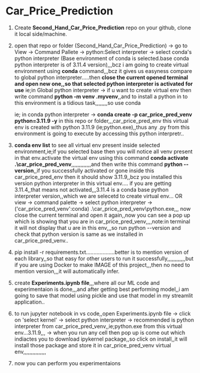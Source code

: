 # Car_Price_Prediction

1) Create **Second_Hand_Car_Price_Prediction** repo on your github, clone it local side/machine.
2) open that repo or folder (Second_Hand_Car_Price_Prediction) -> go to View -> Command Pallete -> python:Select interpreter -> select conda's python interpreter (Base environment of conda is selected.base conda python interpreter is of 3.11.4 version),,,bcz i am going to create virtual environment using **conda** command,,,bcz it gives us easyness compare to global python interpreter.....then **close the current opened terminal and open new one,,so that selected python interpreter is activated for use**
    ie;in Global python interpreter -> if u want to create virtual env then write command **python -m venv .myvenv**,,and to install a python in to this environment is a tidious task,,,,,,,,so use conda

    ie; in conda python interpreter ->  **conda create -p car_price_pred_venv python=3.11.9 -y** in this repo or folder,,,car_price_pred_env this virtual env is created with python 3.11.9 (ie;python.exe),,thus any .py from this environment is going to execute by accessing this python interpretr..
3) **conda env list** to see all virtual env present inside selected environment,ie;if you selected base then you will notice all venv present in that env.activate the virtual env using this command **conda activate .\car_price_pred_venv**,,,,,,,,,,,,,and then write this command **python --version**,,if you successfully activated or gone inside this car_price_pred_env then it should show 3.11.9,,bcz you installed this version python interpreter in this virtual env....
if you are getting 3.11.4,,that means not activated,,,3.11.4 is a conda base python interpreter version,,which we are selecetd to create virtual env...
OR view -> command palette -> select python interpreter -> ('car_price_pred_venv':conda) .\car_price_pred_venv\python.exe,,,
now close the current terminal and open it again,,now you can see a pop up which is showing that you are in car_price_pred_venv,,,,note:in terminal it will not display  that u are in this env,,,so  run python --version and check that python version is same as we installed in car_price_pred_venv..
5) pip install -r requirements.txt...................better is to mention version of each library,,so that easy for other users to run it successfully,,,,,,,,,,,,but if you are using Docker to make IMAGE of this project,,,then no need to mention version,,,it will automatically infer.
6) create **Experiments.ipynb file**,,,where all our ML code and experimentaion is done,,,and after getting best performing model,,i am going to save that model using pickle and use that model in my streamlit application..
7) to run jupyter notebook in vs code,,open Experiments.ipynb file -> click on 'select kernel' -> select python interpreter -> recommended is python interpreter from car_price_pred_venv,,ie;python.exe from this virtual env...3.11.9,,, -> when you run any cell then pop up is come out which indiactes you to download ipykernel package,,so click on install,,it will install those package and store it in car_price_pred_venv virtual env,,,,,,,,,,,,,,,
8) now you can perform you experimentaions